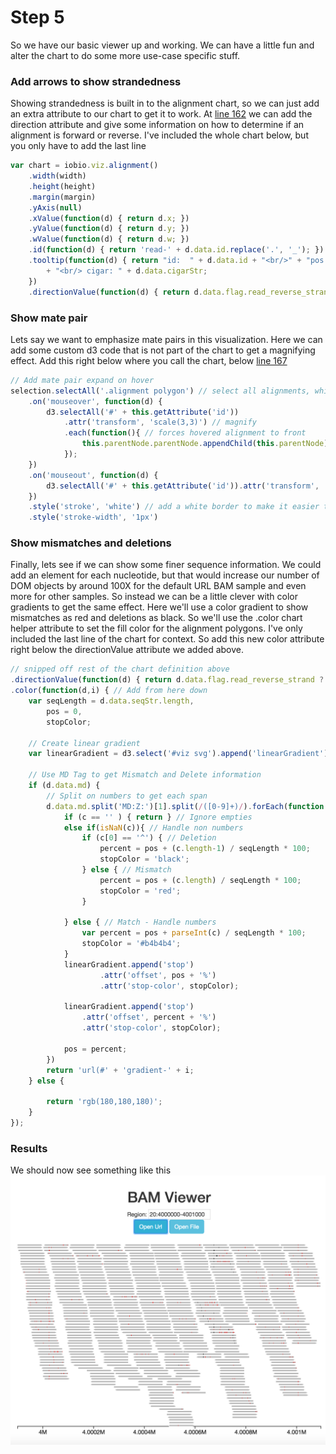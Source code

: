 # Step 5
So we have our basic viewer up and working. We can have a little fun and alter the chart to do some more use-case specific stuff.

### Add arrows to show strandedness
Showing strandedness is built in to the alignment chart, so we can just add an extra attribute to our chart to get it to work. At [line 162](https://github.com/iobio/example-app/blob/master/step4/app.step4.html#L162) we can add the direction attribute and give some information on how to determine if an alignment is forward or reverse. I've included the whole chart below, but you only have to add the last line
```JavaScript
var chart = iobio.viz.alignment()
	.width(width)
	.height(height)
	.margin(margin)
	.yAxis(null)
	.xValue(function(d) { return d.x; })
	.yValue(function(d) { return d.y; })
	.wValue(function(d) { return d.w; })
	.id(function(d) { return 'read-' + d.data.id.replace('.', '_'); })
	.tooltip(function(d) { return "id:  " + d.data.id + "<br/>" + "pos: " + d.data.start + ' - ' + (d.data.end) + "<br/>"  + "seq: " +       d.data.seqStr
		+ "<br/> cigar: " + d.data.cigarStr;
	})
	.directionValue(function(d) { return d.data.flag.read_reverse_strand ? 'reverse' : 'forward' ; }) // ADD THIS HERE
```

### Show mate pair
Lets say we want to emphasize mate pairs in this visualization. Here we can add some custom d3 code that is not part of the chart to get a magnifying effect. Add this right below where you call the chart, below [line 167](https://github.com/iobio/example-app/blob/master/step4/app.step4.html#L167)
```JavaScript
// Add mate pair expand on hover
selection.selectAll('.alignment polygon') // select all alignments, which are polygons
	.on('mouseover', function(d) {
        d3.selectAll('#' + this.getAttribute('id'))
        	.attr('transform', 'scale(3,3)') // magnify
        	.each(function(){ // forces hovered alignment to front
				this.parentNode.parentNode.appendChild(this.parentNode);
		    });
    })
    .on('mouseout', function(d) {
        d3.selectAll('#' + this.getAttribute('id')).attr('transform', 'scale(1,1)'); // demagnify
    })
    .style('stroke', 'white') // add a white border to make it easier to see
    .style('stroke-width', '1px')
```

### Show mismatches and deletions
Finally, lets see if we can show some finer sequence information. We could add an element for each nucleotide, but that would increase our number of DOM objects by around 100X for the default URL BAM sample and even more for other samples. So instead we can be a little clever with color gradients to get the same effect. Here we'll use a color gradient to show mismatches as red and deletions as black. So we'll use the .color chart helper attribute to set the fill color for the alignment polygons. I've only included the last line of the chart for context. So add this new color attribute right below the directionValue attribute we added above.
```JavaScript
// snipped off rest of the chart definition above
.directionValue(function(d) { return d.data.flag.read_reverse_strand ? 'reverse' : 'forward' ; }) // previously added
.color(function(d,i) { // Add from here down
	var seqLength = d.data.seqStr.length,
		pos = 0,
		stopColor;

	// Create linear gradient
	var linearGradient = d3.select('#viz svg').append('linearGradient').attr('id', 'gradient-' + i);

    // Use MD Tag to get Mismatch and Delete information
	if (d.data.md) {
	    // Split on numbers to get each span
		d.data.md.split('MD:Z:')[1].split(/([0-9]+)/).forEach(function(c) {
			if (c == '' ) { return } // Ignore empties
			else if(isNaN(c)){ // Handle non numbers
				if (c[0] == '^') { // Deletion
					percent = pos + (c.length-1) / seqLength * 100;
					stopColor = 'black';
				} else { // Mismatch
					percent = pos + (c.length) / seqLength * 100;
					stopColor = 'red';
				}

			} else { // Match - Handle numbers
				var percent = pos + parseInt(c) / seqLength * 100;
				stopColor = '#b4b4b4';
			}
			linearGradient.append('stop')
					.attr('offset', pos + '%')
					.attr('stop-color', stopColor);

			linearGradient.append('stop')
				.attr('offset', percent + '%')
				.attr('stop-color', stopColor);

			pos = percent;
		})
		return 'url(#' + 'gradient-' + i;
	} else {

		return 'rgb(180,180,180)';
	}
});
```

### Results
We should now see something like this
![alt text](https://raw.githubusercontent.com/iobio/example-app/master/assets/img/step5.png)
